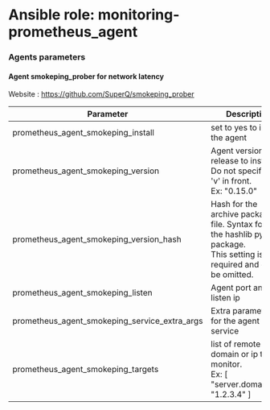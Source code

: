 # Ansible role: monitoring-prometheus_agent

### Agents parameters

#### Agent smokeping_prober for network latency

Website : https://github.com/SuperQ/smokeping_prober 

| Parameter | Description | Type | Default value |
| --------- | ----------- | ---- | ------------- |
| prometheus_agent_smokeping_install | set to yes to install the agent | boolean | no |
| prometheus_agent_smokeping_version | Agent version release to install. Do not specify the 'v' in front.<br />Ex: "0.15.0" | "string" | mandatory |
| prometheus_agent_smokeping_version_hash | Hash for the archive package file. Syntax follows the hashlib python package.<br />This setting is not required and can be omitted. | "sha256:xyz..." | "" |
| prometheus_agent_smokeping_listen | Agent port and listen ip | "string" | "0.0.0.0:9374" |
| prometheus_agent_smokeping_service_extra_args | Extra parameters for the agent service | "string" | "" | 
| prometheus_agent_smokeping_targets | list of remote domain or ip to monitor.<br />Ex: [ "server.domain.tld", "1.2.3.4" ] | list[ "string" ] | [ ] |

